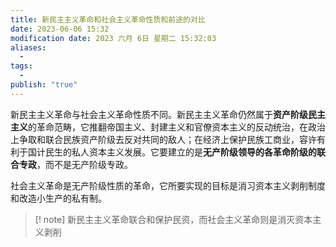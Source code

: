 ```yaml
---
title: 新民主主义革命和社会主义革命性质和前途的对比
date: 2023-06-06 15:32
modification date: 2023 六月 6日 星期二 15:32:03
aliases:
  - 
tags:
  - 
publish: "true"
---
```


新民主主义革命与社会主义革命性质不同。新民主主义革命仍然属于**资产阶级民主主义**的革命范畴，它推翻帝国主义、封建主义和官僚资本主义的反动统治，在政治上争取和联合民族资产阶级去反对共同的敌人；在经济上保护民族工商业，容许有利于国计民生的私人资本主义发展。它要建立的是**无产阶级领导的各革命阶级的联合专政**，而不是无产阶级专政。

社会主义革命是无产阶级性质的革命，它所要实现的目标是消习资本主义剥削制度和改造小生产的私有制。

>[! note]
>新民主主义革命联合和保护民资，而社会主义革命则是消灭资本主义剥削
